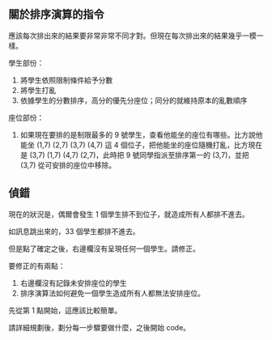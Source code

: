 ## 關於排序演算的指令
應該每次排出來的結果要非常非常不同才對。但現在每次排出來的結果幾乎一模一樣。

學生部份：
1. 將學生依照限制條件給予分數
2. 將學生打亂
3. 依據學生的分數排序，高分的優先分座位；同分的就維持原本的亂數順序

座位部份：
1. 如果現在要排的是制限最多的 9 號學生，查看他能坐的座位有哪些。比方說他能坐 (1,7) (2,7) (3,7) (4,7) 這 4 個位子，把他能坐的座位隨機打亂，比方現在是 (3,7) (1,7) (4,7) (2,7)，此時把 9 號同學指派至排序第一的 (3,7)，並把 (3,7) 從可安排的座位中移除。

## 偵錯

現在的狀況是，偶爾會發生 1 個學生排不到位子，就造成所有人都排不進去。

如訊息跳出來的，33 個學生都排不進去。

但是點了確定之後，右邊欄沒有呈現任何一個學生。請修正。

要修正的有兩點：
1. 右邊欄沒有記錄未安排座位的學生
2. 排序演算法如何避免一個學生造成所有人都無法安排座位。

先從第 1 點開始，這應該比較簡單。

請詳細規劃後，劃分每一步驟要做什麼，之後開始 code。